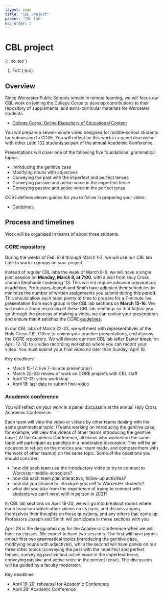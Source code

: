 ```yaml
---
layout: page
title: "CBL project"
parent: "CBL lab"
nav_order: 2
---
```


# CBL project
{: .no_toc }

1. ToC
{:toc}

## Overview 

Since Worcester Public Schools remain in remote learning, we will focus our CBL work on joining the College Corps to develop contributions to their repository of supplemental and extra-curricular materials for Worcester students.  

- [College Corps' Online Repository of Educational Content](https://sites.google.com/holycross.edu/c-o-r-e/home?authuser=0)


You will prepare a seven-minute video designed for middle-school students for submission to CORE.  You will reflect on this work in a panel discussion with other Latin 102 students as part of the annual Academic Conference.


Presentations will cover one of the following five foundational grammatical topics:


- Introducing the genitive case
- Modifying nouns with adjectives
- Conveying the past with the imperfect and perfect tenses
- Conveying passive and active voice in the imperfect tense
- Conveying passive and active voice in the perfect tense

CORE defines eleven guides for you to follow in preparing your video:

- [Guidelines](https://sites.google.com/holycross.edu/c-o-r-e/for-contributors)




## Process and timelines


Work will be organized in teams of about three students.



### CORE repository


During the weeks of Feb. 8-9 through March 1-2, we will use our CBL lab time to work in groups on your project.  

Instead of regular CBL labs the week of March 8-9, we will have a single joint session  on **Monday, March 8, at 7:00**, with a visit from Holy Cross alumna Stephanie Lindeborg '13.  This will not require advance preparation; in addition, Professors Joseph and Smith have adjusted their schedules to minimize the number of written assignments you submit during this period. This should allow each team plenty of time to prepare for a 7-minute live presentation from each group in the CBL lab sections on **March 15-16**.  We will make a Zoom recording of these CBL lab meetings so that *before* you go through the process of making a video, we can review your presentation and ensure that it satisfies the CORE [guidelines](https://sites.google.com/holycross.edu/c-o-r-e/for-contributors).

In our CBL labs of March 22-23, we will meet with representatives of the Holy Cross CBL Office to review your practice presentations, and discuss the CORE repository.  We will devote our next CBL lab (after Easter break, on April 12-13) to a video recording workshop where you can record your video.  You must submit your final video no later than Sunday, April 18.

Key deadlines:

- March 15-17: live 7-minute presentation
- March 22-23: review of work on CORE projects with CBL staff
- April 12-13: video workshop
- April 18: last date to submit final video



### Academic conference

You will reflect on your work in a panel discussion at the annual Holy Cross Academic Conference. 

Each team will view the video or videos by other teams dealing with the same grammatical topic.  (Teams working on introducing the genitive case, for example, will view the videos of other teams introducing the genitive case.)  At the Academic Conference, all teams who worked on the same topic will participate as panelists in a moderated discussion.  This will be an occasion to reflect on the choices your team made, and compare them with the work of other team(s) on the same topic.  Some of the questions you should consider:

- how did each team use the introductory video to try to connect to Worcester middle-schoolers?
- how did each team plan interactive, follow-up activities?
- how did you choose to introduce yourself to Worcester students?
- what did you take from the experience of trying to connect with students we can't meet with in person in 2021?

In CBL lab sections on April 19-20, we will go into breakout rooms where each team can watch other videos on its topic, and discuss among themselves their thoughts on these questions, and any others that come up. Professors Joseph and Smith will participate in these sections with you.

April 28 is the designated day for the Academic Conference when we will have no classes. We expect to have two sessions.  The first will have panels on our first two grammatical topics (introducing the genitive case, modifying nouns with adjectives), while the second will have panels on our three other topics (conveying the past with the imperfect and perfect tenses, conveying passive and active voice in the imperfect tense, conveying passive and active voice in the perfect tense).  The discussion will be guided by a faculty moderator.


Key deadlines:

- April 19-20:  rehearsal for Academic Conference
- April 28: Academic Conference